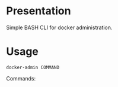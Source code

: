 # Presentation
Simple BASH CLI for docker administration.

# Usage
<code>docker-admin COMMAND </code>

Commands:
